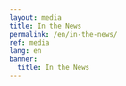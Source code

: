 ```yaml
---
layout: media
title: In the News
permalink: /en/in-the-news/
ref: media
lang: en
banner:
  title: In the News
---
```


